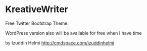 KreativeWriter
======

Free Twitter Bootstrap Theme. 

WordPress version also will be available for free when I have time





by Izuddin Helmi
http://cmdspace.com/izuddinhelmi

